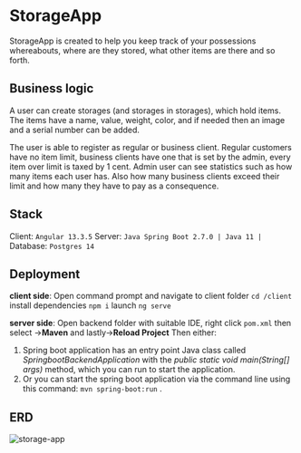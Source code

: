 # StorageApp

StorageApp is created to help you keep track of your possessions whereabouts, where are they stored, what other items are there and so forth. 

## Business logic
A user can create storages (and storages in storages), which hold items.
The items have a name, value, weight, color, and if needed then an image and a serial number can be added.  

The user is able to register as regular or business client. Regular customers have no item limit, business clients have one that is set by the admin, every item over limit is taxed by 1 cent.
Admin user can see statistics such as how many items each user has. Also how many business clients exceed their limit and how many they have to pay as a consequence.  

## Stack 

Client: `Angular 13.3.5`
Server: `Java Spring Boot 2.7.0 | Java 11 | `
Database: `Postgres 14`

## Deployment
**client side**:
Open command prompt and navigate to client folder 
`cd /client`
install dependencies
`npm i` 
launch
`ng serve`

**server side**:
Open backend folder with suitable IDE,
right click `pom.xml` then select ->**Maven** and lastly->**Reload Project** 
Then either:
 1) Spring boot application has an entry point Java class called _SpringbootBackendApplication_ with the _public static void main(String[] args)_ method, which you can run to start the application.
 2) Or you can start the spring boot application via the command line using this command:  `mvn spring-boot:run` .

## ERD 
![storage-app](https://user-images.githubusercontent.com/71014202/172955402-63cf98a8-cefc-4dc8-b5a8-80dc7494c05d.png)
